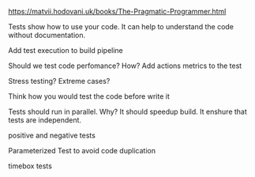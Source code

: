 https://matvii.hodovani.uk/books/The-Pragmatic-Programmer.html

Tests show how to use your code. It can help to understand the code without documentation.

Add test execution to build pipeline

Should we test code perfomance? How? Add actions metrics to the test

Stress testing? Extreme cases?

Think how you would test the code before write it

Tests should run in parallel. Why? It should speedup build. It enshure that tests are independent.

positive and negative tests

Parameterized Test to avoid code duplication

timebox tests
